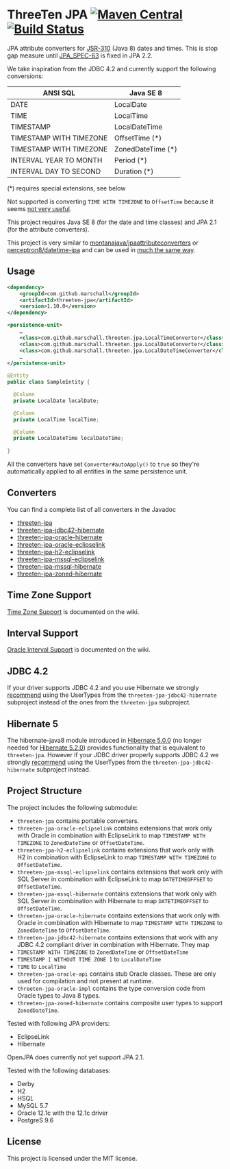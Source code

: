 ThreeTen JPA [![Maven Central](https://maven-badges.herokuapp.com/maven-central/com.github.marschall/threeten-jpa/badge.svg)](https://maven-badges.herokuapp.com/maven-central/com.github.marschall/threeten-jpa) [![Build Status](https://travis-ci.org/marschall/threeten-jpa.svg?branch=master)](https://travis-ci.org/marschall/threeten-jpa)
============

JPA attribute converters for [JSR-310](https://jcp.org/en/jsr/detail?id=310) (Java 8) dates and times.
This is stop gap measure until [JPA_SPEC-63](https://github.com/javaee/jpa-spec/issues/63) is fixed in JPA 2.2.

We take inspiration from the JDBC 4.2 and currently support the following conversions:

| ANSI SQL                | Java SE 8         |
| ----------------------- | ----------------- |
| DATE                    | LocalDate         |
| TIME                    | LocalTime         |
| TIMESTAMP               | LocalDateTime     |
| TIMESTAMP WITH TIMEZONE | OffsetTime (*)    |
| TIMESTAMP WITH TIMEZONE | ZonedDateTime (*) |
| INTERVAL YEAR TO MONTH  | Period (*)        |
| INTERVAL DAY TO SECOND  | Duration (*)      |

 (*) requires special extensions, see below

Not supported is converting `TIME WITH TIMEZONE` to `OffsetTime` because it seems [not very useful](https://www.postgresql.org/docs/current/static/datatype-datetime.html#DATATYPE-TIMEZONES).

This project requires Java SE 8 (for the date and time classes) and JPA 2.1 (for the attribute converters).

This project is very similar to [montanajava/jpaattributeconverters](https://bitbucket.org/montanajava/jpaattributeconverters) or [perceptron8/datetime-jpa](https://github.com/perceptron8/datetime-jpa) and can be used in [much the same way](https://wiki.java.net/blog/montanajava/archive/2014/06/17/using-java-8-datetime-classes-jpa).

Usage
-----

```xml
<dependency>
    <groupId>com.github.marschall</groupId>
    <artifactId>threeten-jpa</artifactId>
    <version>1.10.0</version>
</dependency>
```

```xml
<persistence-unit>
    …
    <class>com.github.marschall.threeten.jpa.LocalTimeConverter</class>
    <class>com.github.marschall.threeten.jpa.LocalDateConverter</class>
    <class>com.github.marschall.threeten.jpa.LocalDateTimeConverter</class>
    …
</persistence-unit>
```

```java
@Entity
public class SampleEntity {

  @Column
  private LocalDate localDate;

  @Column
  private LocalTime localTime;

  @Column
  private LocalDateTime localDateTime;
  
}
```

All the converters have set `Converter#autoApply()` to `true` so they're automatically applied to all entities in the same persistence unit.

Converters
----------

You can find a complete list of all converters in the Javadoc

 * [threeten-jpa](https://www.javadoc.io/doc/com.github.marschall/threeten-jpa/1.10.0)
 * [threeten-jpa-jdbc42-hibernate](https://www.javadoc.io/doc/com.github.marschall/threeten-jpa-jdbc42-hibernate/1.10.0)
 * [threeten-jpa-oracle-hibernate](https://www.javadoc.io/doc/com.github.marschall/threeten-jpa-oracle-hibernate/1.10.0)
 * [threeten-jpa-oracle-eclipselink](https://www.javadoc.io/doc/com.github.marschall/threeten-jpa-oracle-eclipselink/1.10.0)
 * [threeten-jpa-h2-eclipselink](https://www.javadoc.io/doc/com.github.marschall/threeten-jpa-h2-eclipselink/1.10.0)
 * [threeten-jpa-mssql-eclipselink](https://www.javadoc.io/doc/com.github.marschall/threeten-jpa-mssql-eclipselink/1.10.0)
 * [threeten-jpa-mssql-hibernate](https://www.javadoc.io/doc/com.github.marschall/threeten-jpa-mssql-hibernate/1.10.0)
 * [threeten-jpa-zoned-hibernate](https://www.javadoc.io/doc/com.github.marschall/threeten-jpa-zoned-hibernate/1.10.0)

Time Zone Support
-----------------

[Time Zone Support](https://github.com/marschall/threeten-jpa/wiki/Time-Zone-Support) is documented on the wiki.

Interval Support
----------------

[Oracle Interval Support](https://github.com/marschall/threeten-jpa/wiki/Oracle-Interval-Support) is documented on the wiki.

JDBC 4.2
--------

If your driver supports JDBC 4.2 and you use Hibernate we strongly [recommend](https://github.com/marschall/threeten-jpa/wiki/JDBC-4.2) using the UserTypes from the `threeten-jpa-jdbc42-hibernate` subproject instead of the ones from the `threeten-jpa` subproject.

Hibernate 5
-----------

The hibernate-java8 module introduced in [Hibernate 5.0.0](http://in.relation.to/2015/08/20/hibernate-orm-500-final-release/) (no longer needed for [Hibernate 5.2.0](http://in.relation.to/2016/06/01/hibernate-orm-520-final-release/)) provides functionality that is equivalent to `threeten-jpa`. However if your JDBC driver properly supports JDBC 4.2 we strongly [recommend](https://github.com/marschall/threeten-jpa/wiki/JDBC-4.2) using the UserTypes from the `threeten-jpa-jdbc42-hibernate` subproject instead.

Project Structure
-----------------

The project includes the following submodule:

 * `threeten-jpa` contains portable converters.
 * `threeten-jpa-oracle-eclipselink` contains extensions that work only with Oracle in combination with EclipseLink to map `TIMESTAMP WITH TIMEZONE` to `ZonedDateTime` or `OffsetDateTime`.
 * `threeten-jpa-h2-eclipselink` contains extensions that work only with H2 in combination with EclipseLink to map `TIMESTAMP WITH TIMEZONE` to `OffsetDateTime`.
 * `threeten-jpa-mssql-eclipselink` contains extensions that work only with SQL Server in combination with EclipseLink to map `DATETIMEOFFSET` to `OffsetDateTime`.
 * `threeten-jpa-mssql-hibernate` contains extensions that work only with SQL Server in combination with Hibernate to map `DATETIMEOFFSET` to `OffsetDateTime`.
 * `threeten-jpa-oracle-hibernate` contains extensions that work only with Oracle in combination with Hibernate to map `TIMESTAMP WITH TIMEZONE` to `ZonedDateTime` to `OffsetDateTime`.
 * `threeten-jpa-jdbc42-hibernate` contains extensions that work with any JDBC 4.2 compliant driver in combination with Hibernate. They map
  * `TIMESTAMP WITH TIMEZONE` to `ZonedDateTime` or `OffsetDateTime`
  * `TIMESTAMP [ WITHOUT TIME ZONE ]` to `LocalDateTime` 
  * `TIME` to `LocalTime`
 * `threeten-jpa-oracle-api` contains stub Oracle classes. These are only used for compilation and not present at runtime.
 * `threeten-jpa-oracle-impl` contains the type conversion code from Oracle types to Java 8 types.
 * `threeten-jpa-zoned-hibernate` contains composite user types to support `ZonedDateTime`.


Tested with following JPA providers:
 * EclipseLink
 * Hibernate
 
OpenJPA does currently not yet support JPA 2.1.

Tested with the following databases:
 * Derby
 * H2
 * HSQL
 * MySQL 5.7
 * Oracle 12.1c with the 12.1c driver
 * PostgreS 9.6

License
-------

This project is licensed under the MIT license.

